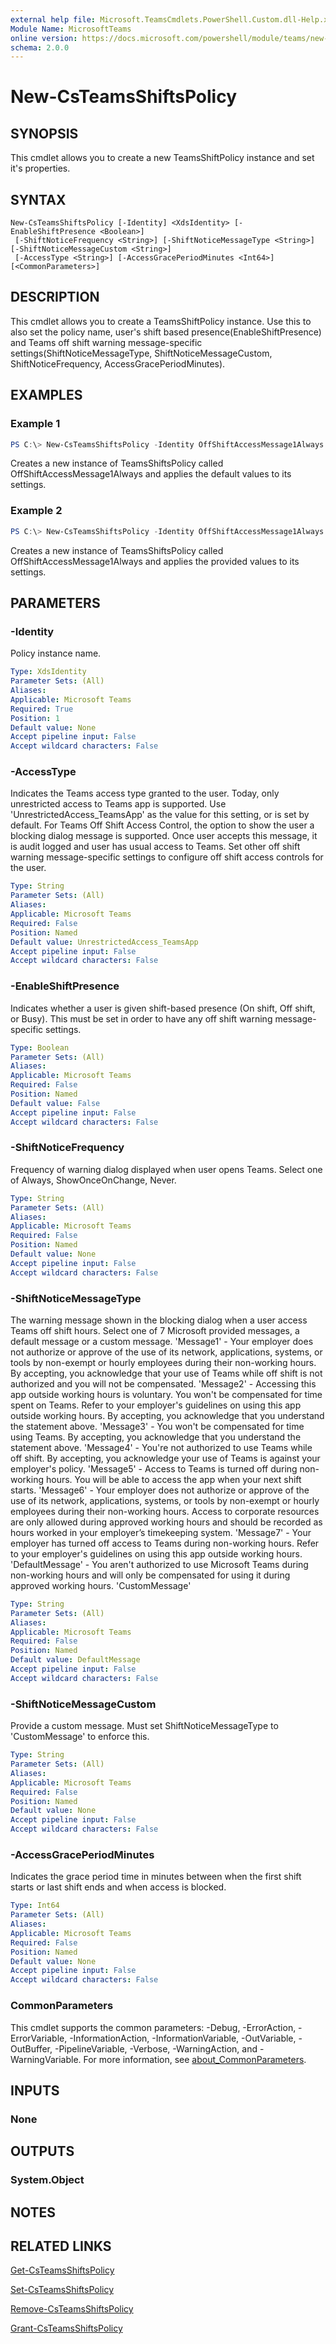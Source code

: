 ```yaml
---
external help file: Microsoft.TeamsCmdlets.PowerShell.Custom.dll-Help.xml
Module Name: MicrosoftTeams
online version: https://docs.microsoft.com/powershell/module/teams/new-teamsshiftspolicy
schema: 2.0.0
---
```


# New-CsTeamsShiftsPolicy

## SYNOPSIS

This cmdlet allows you to create a new TeamsShiftPolicy instance and set it's properties.

## SYNTAX

```
New-CsTeamsShiftsPolicy [-Identity] <XdsIdentity> [-EnableShiftPresence <Boolean>]
 [-ShiftNoticeFrequency <String>] [-ShiftNoticeMessageType <String>] [-ShiftNoticeMessageCustom <String>]
 [-AccessType <String>] [-AccessGracePeriodMinutes <Int64>] [<CommonParameters>]
```

## DESCRIPTION
This cmdlet allows you to create a TeamsShiftPolicy instance. Use this to also set the policy name, user's shift based presence(EnableShiftPresence) and Teams off shift warning message-specific settings(ShiftNoticeMessageType, ShiftNoticeMessageCustom, ShiftNoticeFrequency, AccessGracePeriodMinutes).

## EXAMPLES

### Example 1
```powershell
PS C:\> New-CsTeamsShiftsPolicy -Identity OffShiftAccessMessage1Always
```

Creates a new instance of TeamsShiftsPolicy called OffShiftAccessMessage1Always and applies the default values to its settings.

### Example 2
```powershell
PS C:\> New-CsTeamsShiftsPolicy -Identity OffShiftAccessMessage1Always -EnableShiftPresence $true -ShiftNoticeFrequency always -ShiftNoticeMessageType Message1 -AccessType UnrestrictedAccess_TeamsApp -AccessGracePeriodMinutes 5
```

Creates a new instance of TeamsShiftsPolicy called OffShiftAccessMessage1Always and applies the provided values to its settings.

## PARAMETERS

### -Identity
Policy instance name.

```yaml
Type: XdsIdentity
Parameter Sets: (All)
Aliases:
Applicable: Microsoft Teams
Required: True
Position: 1
Default value: None
Accept pipeline input: False
Accept wildcard characters: False
```

### -AccessType
Indicates the Teams access type granted to the user. Today, only unrestricted access to Teams app is supported.
Use 'UnrestrictedAccess_TeamsApp' as the value for this setting, or is set by default.
For Teams Off Shift Access Control, the option to show the user a blocking dialog message is supported. Once user accepts this message, it is audit logged and user has usual access to Teams. Set other off shift warning message-specific settings to configure off shift access controls for the user.

```yaml
Type: String
Parameter Sets: (All)
Aliases:
Applicable: Microsoft Teams
Required: False
Position: Named
Default value: UnrestrictedAccess_TeamsApp
Accept pipeline input: False
Accept wildcard characters: False
```

### -EnableShiftPresence
Indicates whether a user is given shift-based presence (On shift, Off shift, or Busy). This must be set in order to have any off shift warning message-specific settings.

```yaml
Type: Boolean
Parameter Sets: (All)
Aliases:
Applicable: Microsoft Teams
Required: False
Position: Named
Default value: False
Accept pipeline input: False
Accept wildcard characters: False
```

### -ShiftNoticeFrequency
Frequency of warning dialog displayed when user opens Teams. Select one of Always, ShowOnceOnChange, Never.

```yaml
Type: String
Parameter Sets: (All)
Aliases:
Applicable: Microsoft Teams
Required: False
Position: Named
Default value: None
Accept pipeline input: False
Accept wildcard characters: False
```

### -ShiftNoticeMessageType
The warning message shown in the blocking dialog when a user access Teams off shift hours. Select one of 7 Microsoft provided messages, a default message or a custom message. 
'Message1' - Your employer does not authorize or approve of the use of its network, applications, systems, or tools by non-exempt or hourly employees during their non-working hours. By accepting, you acknowledge that your use of Teams while off shift is not authorized and you will not be compensated.
'Message2' - Accessing this app outside working hours is voluntary. You won't be compensated for time spent on Teams. Refer to your employer's guidelines on using this app outside working hours. By accepting, you acknowledge that you understand the statement above.
'Message3' - You won't be compensated for time using Teams. By accepting, you acknowledge that you understand the statement above.
'Message4' - You're not authorized to use Teams while off shift. By accepting, you acknowledge your use of Teams is against your employer's policy.
'Message5' - Access to Teams is turned off during non-working hours. You will be able to access the app when your next shift starts.
'Message6' - Your employer does not authorize or approve of the use of its network, applications, systems, or tools by non-exempt or hourly employees during their non-working hours. Access to corporate resources are only allowed during approved working hours and should be recorded as hours worked in your employer’s timekeeping system.
'Message7' - Your employer has turned off access to Teams during non-working hours. Refer to your employer's guidelines on using this app outside working hours.
'DefaultMessage' - You aren't authorized to use Microsoft Teams during non-working hours and will only be compensated for using it during approved working hours.
'CustomMessage'

```yaml
Type: String
Parameter Sets: (All)
Aliases:
Applicable: Microsoft Teams
Required: False
Position: Named
Default value: DefaultMessage
Accept pipeline input: False
Accept wildcard characters: False
```

### -ShiftNoticeMessageCustom
Provide a custom message. Must set ShiftNoticeMessageType to 'CustomMessage' to enforce this.

```yaml
Type: String
Parameter Sets: (All)
Aliases:
Applicable: Microsoft Teams
Required: False
Position: Named
Default value: None
Accept pipeline input: False
Accept wildcard characters: False
```

### -AccessGracePeriodMinutes
Indicates the grace period time in minutes between when the first shift starts or last shift ends and when access is blocked.

```yaml
Type: Int64
Parameter Sets: (All)
Aliases:
Applicable: Microsoft Teams
Required: False
Position: Named
Default value: None
Accept pipeline input: False
Accept wildcard characters: False
```

### CommonParameters
This cmdlet supports the common parameters: -Debug, -ErrorAction, -ErrorVariable, -InformationAction, -InformationVariable, -OutVariable, -OutBuffer, -PipelineVariable, -Verbose, -WarningAction, and -WarningVariable. For more information, see [about_CommonParameters](http://go.microsoft.com/fwlink/?LinkID=113216).

## INPUTS

### None

## OUTPUTS

### System.Object
## NOTES

## RELATED LINKS

[Get-CsTeamsShiftsPolicy](Get-CsTeamsShiftsPolicy.md)

[Set-CsTeamsShiftsPolicy](New-CsTeamsShiftsPolicy.md)

[Remove-CsTeamsShiftsPolicy](Remove-CsTeamsShiftsPolicy.md)

[Grant-CsTeamsShiftsPolicy](Grant-CsTeamsShiftsPolicy.md)